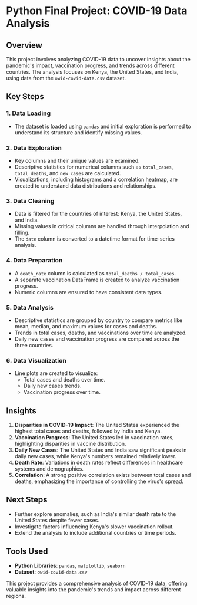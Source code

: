 # Python Final Project: COVID-19 Data Analysis

## Overview
This project involves analyzing COVID-19 data to uncover insights about the pandemic's impact, vaccination progress, and trends across different countries. The analysis focuses on Kenya, the United States, and India, using data from the `owid-covid-data.csv` dataset.

## Key Steps

### 1. Data Loading
- The dataset is loaded using `pandas` and initial exploration is performed to understand its structure and identify missing values.

### 2. Data Exploration
- Key columns and their unique values are examined.
- Descriptive statistics for numerical columns such as `total_cases`, `total_deaths`, and `new_cases` are calculated.
- Visualizations, including histograms and a correlation heatmap, are created to understand data distributions and relationships.

### 3. Data Cleaning
- Data is filtered for the countries of interest: Kenya, the United States, and India.
- Missing values in critical columns are handled through interpolation and filling.
- The `date` column is converted to a datetime format for time-series analysis.

### 4. Data Preparation
- A `death_rate` column is calculated as `total_deaths / total_cases`.
- A separate vaccination DataFrame is created to analyze vaccination progress.
- Numeric columns are ensured to have consistent data types.

### 5. Data Analysis
- Descriptive statistics are grouped by country to compare metrics like mean, median, and maximum values for cases and deaths.
- Trends in total cases, deaths, and vaccinations over time are analyzed.
- Daily new cases and vaccination progress are compared across the three countries.

### 6. Data Visualization
- Line plots are created to visualize:
    - Total cases and deaths over time.
    - Daily new cases trends.
    - Vaccination progress over time.

## Insights
1. **Disparities in COVID-19 Impact**: The United States experienced the highest total cases and deaths, followed by India and Kenya.
2. **Vaccination Progress**: The United States led in vaccination rates, highlighting disparities in vaccine distribution.
3. **Daily New Cases**: The United States and India saw significant peaks in daily new cases, while Kenya's numbers remained relatively lower.
4. **Death Rate**: Variations in death rates reflect differences in healthcare systems and demographics.
5. **Correlation**: A strong positive correlation exists between total cases and deaths, emphasizing the importance of controlling the virus's spread.

## Next Steps
- Further explore anomalies, such as India's similar death rate to the United States despite fewer cases.
- Investigate factors influencing Kenya's slower vaccination rollout.
- Extend the analysis to include additional countries or time periods.

## Tools Used
- **Python Libraries**: `pandas`, `matplotlib`, `seaborn`
- **Dataset**: `owid-covid-data.csv`

This project provides a comprehensive analysis of COVID-19 data, offering valuable insights into the pandemic's trends and impact across different regions.  
